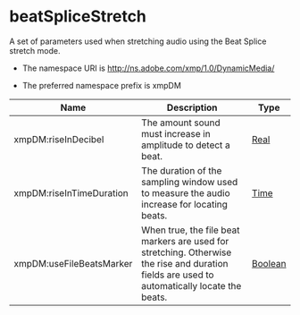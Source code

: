 # beatSpliceStretch

A set of parameters used when stretching audio using the Beat Splice stretch mode.

- The namespace URI is http://ns.adobe.com/xmp/1.0/DynamicMedia/

- The preferred namespace prefix is xmpDM

|Name|Description|Type|
|----|-----------|----|
|xmpDM:riseInDecibel|The amount sound must increase in amplitude to detect a beat.  |[Real](./CoreProperties.md#Real)|
|xmpDM:riseInTimeDuration|The duration of the sampling window used to measure the audio increase for locating beats.  |[Time](./Time.md)|
|xmpDM:useFileBeatsMarker|When true, the file beat markers are used for stretching. Otherwise the rise and duration fields are used to automatically locate the beats.  |[Boolean](./CoreProperties.md#Boolean)|
